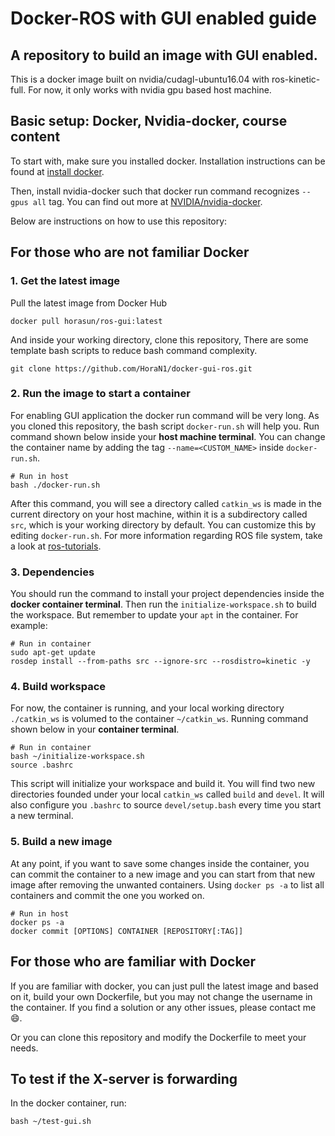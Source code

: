 # Docker-ROS with GUI enabled guide

## A repository to build an image with GUI enabled. 

This is a docker image built on nvidia/cudagl-ubuntu16.04 with ros-kinetic-full. For now, it only works with nvidia gpu based host machine.

## Basic setup: Docker, Nvidia-docker, course content

To start with, make sure you installed docker. Installation instructions can be found at [install docker](https://docs.docker.com/engine/install/). 

Then, install nvidia-docker such that docker run command recognizes `--gpus all` tag. You can find out more at [NVIDIA/nvidia-docker](https://github.com/NVIDIA/nvidia-docker).

Below are instructions on how to use this repository:

## For those who are not familiar Docker

### 1. Get the latest image

Pull the latest image from Docker Hub

```
docker pull horasun/ros-gui:latest
``` 

And inside your working directory, clone this repository, There are some template bash scripts to reduce bash command complexity. 

```
git clone https://github.com/HoraN1/docker-gui-ros.git
```

### 2. Run the image to start a container

For enabling GUI application the docker run command will be very long. As you cloned this repository, the bash script `docker-run.sh` will help you. Run command shown below inside your **host machine terminal**. You can change the container name by adding the tag `--name=<CUSTOM_NAME>` inside `docker-run.sh`.

```
# Run in host
bash ./docker-run.sh
```

After this command, you will see a directory called `catkin_ws` is made in the current directory on your host machine, within it is a subdirectory called `src`, which is your working directory by default. You can customize this by editing `docker-run.sh`. For more information regarding ROS file system, take a look at [ros-tutorials](http://wiki.ros.org/ROS/Tutorials).

### 3. Dependencies

You should run the command to install your project dependencies inside the **docker container terminal**. Then run the `initialize-workspace.sh` to build the workspace. But remember to update your `apt` in the container. For example:

```
# Run in container
sudo apt-get update
rosdep install --from-paths src --ignore-src --rosdistro=kinetic -y
```

### 4. Build workspace

For now, the container is running, and your local working directory `./catkin_ws` is volumed to the container `~/catkin_ws`. Running command shown below in your **container terminal**.

```
# Run in container
bash ~/initialize-workspace.sh
source .bashrc
```

This script will initialize your workspace and build it. You will find two new directories founded under your local `catkin_ws` called `build` and `devel`. It will also configure you `.bashrc` to source `devel/setup.bash` every time you start a new terminal.

### 5. Build a new image

At any point, if you want to save some changes inside the container, you can commit the container to a new image and you can start from that new image after removing the unwanted containers. Using `docker ps -a` to list all containers and commit the one you worked on.

```
# Run in host
docker ps -a
docker commit [OPTIONS] CONTAINER [REPOSITORY[:TAG]]
```

## For those who are familiar with Docker

If you are familiar with docker, you can just pull the latest image and based on it, build your own Dockerfile, but you may not change the username in the container. If you find a solution or any other issues, please contact me :smile:.

Or you can clone this repository and modify the Dockerfile to meet your needs.

## To test if the X-server is forwarding
In the docker container, run:
```
bash ~/test-gui.sh
```
